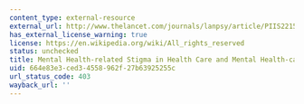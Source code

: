 ```yaml
---
content_type: external-resource
external_url: http://www.thelancet.com/journals/lanpsy/article/PIIS2215-0366(14)00023-6/
has_external_license_warning: true
license: https://en.wikipedia.org/wiki/All_rights_reserved
status: unchecked
title: Mental Health-related Stigma in Health Care and Mental Health-care Settings
uid: 664e83e3-ced3-4558-962f-27b63925255c
url_status_code: 403
wayback_url: ''
---
```

